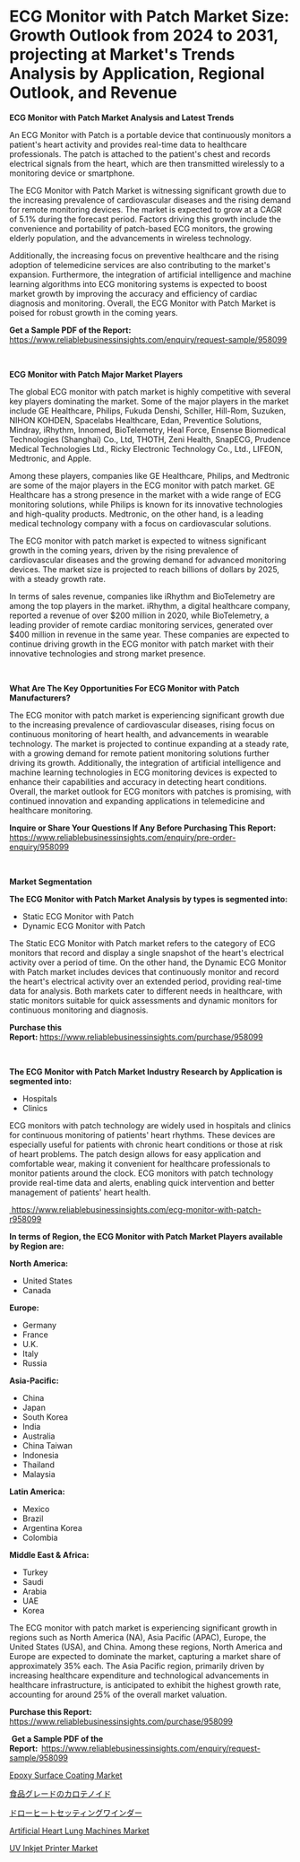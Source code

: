 <p><h1>ECG Monitor with Patch Market Size: Growth Outlook from 2024 to 2031, projecting at Market's Trends Analysis by Application, Regional Outlook, and Revenue</h1></p><p><strong>ECG Monitor with Patch Market Analysis and Latest Trends</strong></p>
<p><p>An ECG Monitor with Patch is a portable device that continuously monitors a patient's heart activity and provides real-time data to healthcare professionals. The patch is attached to the patient's chest and records electrical signals from the heart, which are then transmitted wirelessly to a monitoring device or smartphone.</p><p>The ECG Monitor with Patch Market is witnessing significant growth due to the increasing prevalence of cardiovascular diseases and the rising demand for remote monitoring devices. The market is expected to grow at a CAGR of 5.1% during the forecast period. Factors driving this growth include the convenience and portability of patch-based ECG monitors, the growing elderly population, and the advancements in wireless technology.</p><p>Additionally, the increasing focus on preventive healthcare and the rising adoption of telemedicine services are also contributing to the market's expansion. Furthermore, the integration of artificial intelligence and machine learning algorithms into ECG monitoring systems is expected to boost market growth by improving the accuracy and efficiency of cardiac diagnosis and monitoring. Overall, the ECG Monitor with Patch Market is poised for robust growth in the coming years.</p></p>
<p><strong>Get a Sample PDF of the Report:&nbsp;</strong> <a href="https://www.reliablebusinessinsights.com/enquiry/request-sample/958099">https://www.reliablebusinessinsights.com/enquiry/request-sample/958099</a></p>
<p>&nbsp;</p>
<p><strong>ECG Monitor with Patch Major Market Players</strong></p>
<p><p>The global ECG monitor with patch market is highly competitive with several key players dominating the market. Some of the major players in the market include GE Healthcare, Philips, Fukuda Denshi, Schiller, Hill-Rom, Suzuken, NIHON KOHDEN, Spacelabs Healthcare, Edan, Preventice Solutions, Mindray, iRhythm, Innomed, BioTelemetry, Heal Force, Ensense Biomedical Technologies (Shanghai) Co., Ltd, THOTH, Zeni Health, SnapECG, Prudence Medical Technologies Ltd., Ricky Electronic Technology Co., Ltd., LIFEON, Medtronic, and Apple.</p><p>Among these players, companies like GE Healthcare, Philips, and Medtronic are some of the major players in the ECG monitor with patch market. GE Healthcare has a strong presence in the market with a wide range of ECG monitoring solutions, while Philips is known for its innovative technologies and high-quality products. Medtronic, on the other hand, is a leading medical technology company with a focus on cardiovascular solutions.</p><p>The ECG monitor with patch market is expected to witness significant growth in the coming years, driven by the rising prevalence of cardiovascular diseases and the growing demand for advanced monitoring devices. The market size is projected to reach billions of dollars by 2025, with a steady growth rate.</p><p>In terms of sales revenue, companies like iRhythm and BioTelemetry are among the top players in the market. iRhythm, a digital healthcare company, reported a revenue of over $200 million in 2020, while BioTelemetry, a leading provider of remote cardiac monitoring services, generated over $400 million in revenue in the same year. These companies are expected to continue driving growth in the ECG monitor with patch market with their innovative technologies and strong market presence.</p></p>
<p>&nbsp;</p>
<p><strong>What Are The Key Opportunities For ECG Monitor with Patch Manufacturers?</strong></p>
<p><p>The ECG monitor with patch market is experiencing significant growth due to the increasing prevalence of cardiovascular diseases, rising focus on continuous monitoring of heart health, and advancements in wearable technology. The market is projected to continue expanding at a steady rate, with a growing demand for remote patient monitoring solutions further driving its growth. Additionally, the integration of artificial intelligence and machine learning technologies in ECG monitoring devices is expected to enhance their capabilities and accuracy in detecting heart conditions. Overall, the market outlook for ECG monitors with patches is promising, with continued innovation and expanding applications in telemedicine and healthcare monitoring.</p></p>
<p><strong>Inquire or Share Your Questions If Any Before Purchasing This Report:</strong> <a href="https://www.reliablebusinessinsights.com/enquiry/pre-order-enquiry/958099">https://www.reliablebusinessinsights.com/enquiry/pre-order-enquiry/958099</a></p>
<p>&nbsp;</p>
<p><strong>Market Segmentation</strong></p>
<p><strong>The ECG Monitor with Patch Market Analysis by types is segmented into:</strong></p>
<p><ul><li>Static ECG Monitor with Patch</li><li>Dynamic ECG Monitor with Patch</li></ul></p>
<p><p>The Static ECG Monitor with Patch market refers to the category of ECG monitors that record and display a single snapshot of the heart's electrical activity over a period of time. On the other hand, the Dynamic ECG Monitor with Patch market includes devices that continuously monitor and record the heart's electrical activity over an extended period, providing real-time data for analysis. Both markets cater to different needs in healthcare, with static monitors suitable for quick assessments and dynamic monitors for continuous monitoring and diagnosis.</p></p>
<p><strong>Purchase this Report:&nbsp;</strong><a href="https://www.reliablebusinessinsights.com/purchase/958099">https://www.reliablebusinessinsights.com/purchase/958099</a></p>
<p>&nbsp;</p>
<p><strong>The ECG Monitor with Patch Market Industry Research by Application is segmented into:</strong></p>
<p><ul><li>Hospitals</li><li>Clinics</li></ul></p>
<p><p>ECG monitors with patch technology are widely used in hospitals and clinics for continuous monitoring of patients' heart rhythms. These devices are especially useful for patients with chronic heart conditions or those at risk of heart problems. The patch design allows for easy application and comfortable wear, making it convenient for healthcare professionals to monitor patients around the clock. ECG monitors with patch technology provide real-time data and alerts, enabling quick intervention and better management of patients' heart health.</p></p>
<p><a href="https://www.reliablebusinessinsights.com/ecg-monitor-with-patch-r958099">&nbsp;https://www.reliablebusinessinsights.com/ecg-monitor-with-patch-r958099</a></p>
<p><strong>In terms of Region, the ECG Monitor with Patch Market Players available by Region are:</strong></p>
<p>
    <p> <strong> North America: </strong>
        <ul>
            <li>United States</li>
            <li>Canada</li>
        </ul>
        </p> 
    <p> <strong> Europe: </strong>
        <ul>
            <li>Germany</li>
            <li>France</li>
            <li>U.K.</li>
            <li>Italy</li>
            <li>Russia</li>
        </ul>
        </p> 
    <p> <strong> Asia-Pacific: </strong>
        <ul>
            <li>China</li>
            <li>Japan</li>
            <li>South Korea</li>
            <li>India</li>
            <li>Australia</li>
            <li>China Taiwan</li>
            <li>Indonesia</li>
            <li>Thailand</li>
            <li>Malaysia</li>
        </ul>
        </p> 
    <p> <strong> Latin America: </strong>
        <ul>
            <li>Mexico</li>
            <li>Brazil</li>
            <li>Argentina Korea</li>
            <li>Colombia</li>
        </ul>
        </p> 
    <p> <strong> Middle East & Africa: </strong>
        <ul>
            <li>Turkey</li>
            <li>Saudi</li>
            <li>Arabia</li>
            <li>UAE</li>
            <li>Korea</li>
        </ul>
    </p>
    </p>
<p><p>The ECG monitor with patch market is experiencing significant growth in regions such as North America (NA), Asia Pacific (APAC), Europe, the United States (USA), and China. Among these regions, North America and Europe are expected to dominate the market, capturing a market share of approximately 35% each. The Asia Pacific region, primarily driven by increasing healthcare expenditure and technological advancements in healthcare infrastructure, is anticipated to exhibit the highest growth rate, accounting for around 25% of the overall market valuation.</p></p>
<p><strong>Purchase this Report: </strong><a href="https://www.reliablebusinessinsights.com/purchase/958099">https://www.reliablebusinessinsights.com/purchase/958099</a></p>
<p>&nbsp;<strong>Get a Sample PDF of the Report:&nbsp;&nbsp;</strong><a href="https://www.reliablebusinessinsights.com/enquiry/request-sample/958099">https://www.reliablebusinessinsights.com/enquiry/request-sample/958099</a></p>
<p><strong></strong></p>
<p><p><a href="https://github.com/kufem1/Market-Research-Report-List-2/blob/main/epoxy-surface-coating-market.md">Epoxy Surface Coating Market</a></p><p><a href="https://github.com/LenoraKris2023/Market-Research-Report-List-1/blob/main/662042584389.md">食品グレードのカロテノイド</a></p><p><a href="https://github.com/Fatimaklein1/Market-Research-Report-List-1/blob/main/971699884388.md">ドローヒートセッティングワインダー</a></p><p><a href="https://github.com/singletonthaxterkelliehr2df/Market-Research-Report-List-2/blob/main/artificial-heart-lung-machines-market.md">Artificial Heart Lung Machines Market</a></p><p><a href="https://www.linkedin.com/pulse/uv-inkjet-printer-market-size-trends-complete-industry-overview-uj18e?trackingId=7jx6qvC0f6hj%2Bd1BKhGwuA%3D%3D">UV Inkjet Printer Market</a></p></p>